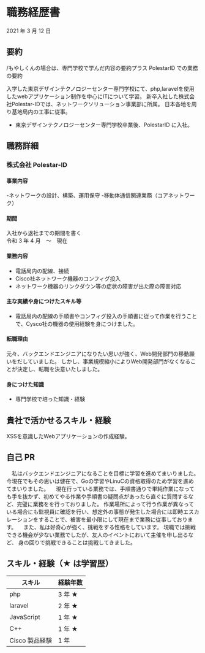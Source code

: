 # 職務経歴書

2021 年 3 月 12 日

## 要約

/もやしくんの場合は、専門学校で学んだ内容の要約プラス PolestarID での業務の要約

入学した東京デザインテクノロジーセンター専門学校にて、php,laravelを使用したwebアプリケーション制作を中心にITについて学習。
新卒入社した株式会社Polestar-IDでは、ネットワークソリューション事業部に所属。
日本各地を周り基地局内の工事に従事。

- 東京デザインテクノロジーセンター専門学校卒業後、PolestarID に入社。

## 職務詳細

### 株式会社 Polestar-ID

#### 事業内容

-ネットワークの設計、構築、運用保守
-移動体通信関連業務（コアネットワーク）

#### 期間

入社から退社までの期間を書く  
令和 3 年 4 月　〜　現在

#### 業務内容

- 電話局内の配線、接続
- Cisco社ネットワーク機器のコンフィグ投入
- ネットワーク機器のリンクダウン等の症状の障害が出た際の障害対応

#### 主な実績や身につけたスキル等

- 電話局内の配線の手順書やコンフィグ投入の手順書に従って作業を行うことで、Cysco社の機器の使用経験を身につけました。

#### 転職理由

元々、バックエンドエンジニアになりたい思いが強く、Web開発部門の移動願いをだしていました。
しかし、事業規模縮小によりWeb開発部門がなくなることが決定し、転職を決意いたしました。

#### 身につけた知識

- 専門学校で培った知識・経験

## 貴社で活かせるスキル・経験

XSSを意識したWebアプリケーションの作成経験。

## 自己 PR

　私はバックエンドエンジニアになることを目標に学習を進めてまいりました。
今現在でもその思いは健在で、Goの学習やLinuCの資格取得のため学習を進めてまいりました。
　現在行っている業務では、手順書通りで単純作業になっても手を抜かず、初めてやる作業や手順書の疑問点があったら直ぐに質問するなど、完璧に業務をを行っておりました。
作業場所によって行う作業が異なっている場合にも監視員に確認を行い、想定外の事態が発生した場合には即時エスカレーションをすることで、被害を最小限にして現在まで業務に従事しております。
　また、私は好奇心が強く、挑戦をする性格をしています。
 現職では挑戦できる機会が少ない業務でしたが、友人のイベントにおいて主催を申し出るなど、
 身の回りで挑戦できることは挑戦してきました。
 

## スキル・経験（★ は学習歴）

| スキル         | 経験年数 |
| -------------- | -------- |
| php            | 3 年 ★   |
| laravel        | 2 年 ★   |
| JavaScript     | 1 年 ★   |
| C++            | 1 年 ★   |
| Cisco 製品経験 | 1 年     |

